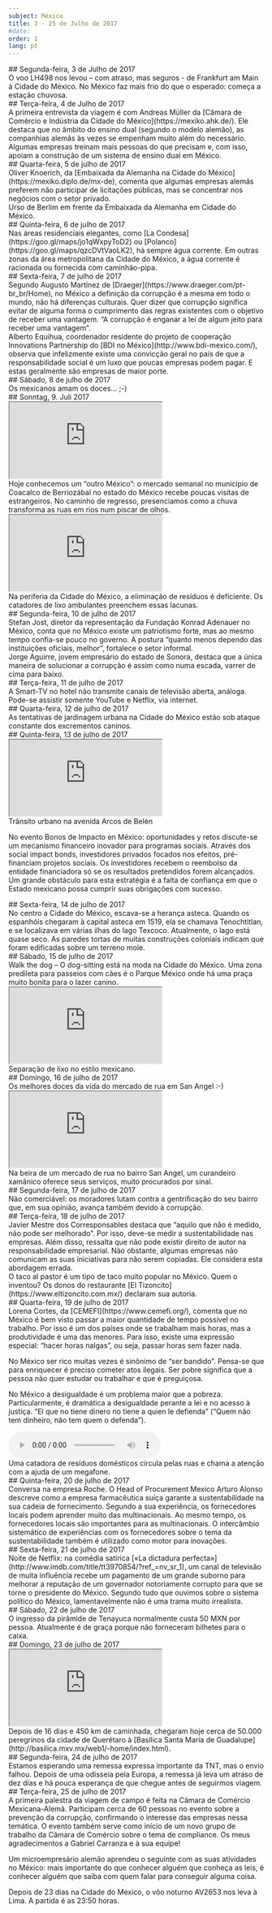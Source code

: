```yaml
---
subject: México 
title: 3 - 25 de Julho de 2017
#date:
order: 1
lang: pt
---
```


<div class="content" markdown="1">
## Segunda-feira, 3 de Julho de 2017
</div>

<div class="media-wrapper">
    <img class="lazy" data-class="lazy" data-class="lazy" data-class="lazy" data-src="../../media/img/ftb/20170704_120549.jpg">
</div>

<div class="content" markdown="1">
O voo LH498 nos levou – com atraso, mas seguros - de Frankfurt am Main à Cidade do México. No México faz mais frio do que o esperado: começa a estação chuvosa.
</div>

<div class="content" markdown="1">
## Terça-feira, 4 de Julho de 2017
</div>

<div class="media-wrapper">
    <img class="lazy" data-class="lazy" data-class="lazy" data-src="../../media/img/ftb/20170703_151705.jpg">
</div>

<div class="content" markdown="1">
A primeira entrevista da viagem é com Andreas Müller da [Câmara de Comércio e Indústria da Cidade do México](https://mexiko.ahk.de/). Ele destaca que no âmbito do ensino dual (segundo o modelo alemão), as companhias alemãs às vezes se empenham muito além do necessário. Algumas empresas treinam mais pessoas do que precisam e, com isso, apoiam a construção de um sistema de ensino dual em México.
</div>

<div class="content" markdown="1">
## Quarta-feira, 5 de julho de 2017
</div>

<div class="media-wrapper">
    <img class="lazy" data-class="lazy" data-class="lazy" data-src="../../media/img/ftb/IMG_0358.jpg">
</div>

<div class="content" markdown="1">
Oliver Knoerich, da [Embaixada da Alemanha na Cidade do México](https://mexiko.diplo.de/mx-de), comenta que algumas empresas alemãs preferem não participar de licitações públicas, mas se concentrar nos negócios com o setor privado.
</div>

<div class="media-wrapper">
    <img class="lazy" data-class="lazy" data-class="lazy" data-src="../../media/img/ftb/20170705_120309.jpg">
</div>

<div class="content" markdown="1">
Urso de Berlim em frente da Embaixada da Alemanha em Cidade do México.
</div>

<div class="content" markdown="1">
## Quinta-feira, 6 de julho de 2017
</div>

<div class="content" markdown="1">
Nas áreas residenciais elegantes, como [La Condesa](https://goo.gl/maps/jo1qWxpyToD2) ou [Polanco](https://goo.gl/maps/qzcDVtVaoLK2), há sempre água corrente. Em outras zonas da área metropolitana da Cidade do México, a água corrente é racionada ou fornecida com caminhão-pipa.
</div>

<div class="content" markdown="1">
## Sexta-feira, 7 de julho de 2017
</div>

<div class="media-wrapper">
    <img class="lazy" data-class="lazy" data-class="lazy" data-src="../../media/img/ftb/20170707_Martinez_Chavez_Augosto_Draeger.jpg">
</div>

<div class="content" markdown="1">
Segundo Augusto Martínez de [Draeger](https://www.draeger.com/pt-br_br/Home), no México a definição da corrupção é a mesma em todo o mundo, não há diferenças culturais. Quer dizer que corrupção significa evitar de alguma forma o cumprimento das regras existentes com o objetivo de receber uma vantagem. “A corrupção é enganar a lei de algum jeito para receber uma vantagem”.
</div>

<div class="media-wrapper">
    <img class="lazy" data-class="lazy" data-class="lazy" data-src="../../media/img/ftb/IMG_0414.jpg">
</div>

<div class="content" markdown="1">
Alberto Equihua, coordenador residente do projeto de cooperação Innovations Partnership do [BDI no México](http://www.bdi-mexico.com/), observa que infelizmente existe uma convicção geral no país de que a responsabilidade social é um luxo que poucas empresas podem pagar. E estas geralmente são empresas de maior porte.
</div>

<div class="content" markdown="1">
## Sábado, 8 de julho de 2017
</div>

<div class="media-wrapper">
    <img class="lazy" data-class="lazy" data-class="lazy" data-src="../../media/img/ftb/20170708_194022.jpg">
</div>

<div class="content" markdown="1">
Os mexicanos amam os doces... ;-)
</div>

<div class="content" markdown="1">
## Sonntag, 9. Juli 2017
</div>

<div class="media-wrapper">
    <div class="video">
        <iframe src="https://www.youtube.com/embed/Qy3tKmrhDhc?ecver=1" allowfullscreen></iframe>
    </div>
</div>

<div class="content" markdown="1">
Hoje conhecemos um “outro México”: o mercado semanal no município de Coacalco de Berriozábal no estado do México recebe poucas visitas de estrangeiros. No caminho de regresso, presenciamos como a chuva transforma as ruas em rios num piscar de olhos.
</div>

<div class="media-wrapper">
    <div class="video">
        <iframe src="https://www.youtube.com/embed/rK-RXRPBzAo?ecver=1" allowfullscreen></iframe>
    </div>
</div>

<div class="content" markdown="1">
Na periferia da Cidade do México, a eliminação de resíduos é deficiente. Os catadores de lixo ambulantes preenchem essas lacunas.
</div>

<div class="content" markdown="1">
## Segunda-feira, 10 de julho de 2017
</div>

<div class="content" markdown="1">
Stefan Jost, diretor da representação da Fundação Konrad Adenauer no México, conta que no México existe um patriotismo forte, mas ao mesmo tempo confia-se pouco no governo. A postura “quanto menos dependo das instituições oficiais, melhor”, fortalece o setor informal.
</div>

<div class="media-wrapper">
    <img class="lazy" data-class="lazy" data-class="lazy" data-src="../../media/img/ftb/Aguirre_Jorge_Unternehmer_Mexico_20170710_1.jpg">
</div>

<div class="content" markdown="1">
Jorge Aguirre, jovem empresário do estado de Sonora, destaca que a única maneira de solucionar a corrupção é assim como numa escada, varrer de cima para baixo.
</div>

<div class="content" markdown="1">
## Terça-feira, 11 de julho de 2017
</div>

<div class="content" markdown="1">
A Smart-TV no hotel não transmite canais de televisão aberta, análoga. Pode-se assistir somente YouTube e Netflix, via internet.
</div>

<div class="content" markdown="1">
## Quarta-feira, 12 de julho de 2017
</div>

<div class="media-wrapper">
    <img class="lazy" data-class="lazy" data-class="lazy" data-src="../../media/img/ftb/20170713_162851.jpg">
</div>

<div class="content" markdown="1">
As tentativas de jardinagem urbana na Cidade do México estão sob ataque constante dos excrementos caninos.
</div>

<div class="content" markdown="1">
## Quinta-feira, 13 de julho de 2017
</div>

<div class="media-wrapper">
    <div class="video">
        <iframe src="https://www.youtube.com/embed/xy-32g5lJGM?ecver=1" allowfullscreen></iframe>
    </div>
</div>

<div class="content" markdown="1">
Trânsito urbano na avenida Arcos de Belén


No evento Bonos de Impacto en México: oportunidades y retos discute-se um mecanismo financeiro inovador para programas sociais. Através dos social impact bonds, investidores privados focados nos efeitos, pré-financiam projetos sociais. Os investidores recebem o reembolso da entidade financiadora só se os resultados pretendidos forem alcançados. Um grande obstáculo para esta estratégia é a falta de confiança em que o Estado mexicano possa cumprir suas obrigações com sucesso.
</div>

<div class="content" markdown="1">
## Sexta-feira, 14 de julho de 2017
</div>

<div class="media-wrapper">
    <img class="lazy" data-class="lazy" data-class="lazy" data-src="../../media/img/ftb/20170714_172219.jpg">
</div>

<div class="content" markdown="1">
No centro a Cidade do México, escava-se a herança asteca. Quando os espanhóis chegaram à capital asteca em 1519, ela se chamava Tenochtitlan, e se localizava em várias ilhas do lago Texcoco. Atualmente, o lago está quase seco. As paredes tortas de muitas construções coloniais indicam que foram edificadas sobre um terreno mole.
</div>

<div class="content" markdown="1">
## Sábado, 15 de julho de 2017
</div>

<div class="media-wrapper">
    <img class="lazy" data-class="lazy" data-class="lazy" data-src="../../media/img/ftb/20170715_101928.jpg">
</div>

<div class="content" markdown="1">
Walk the dog – O dog-sitting está na moda na Cidade do México. Uma zona predileta para passeios com cães é o Parque México onde há uma praça muito bonita para o lazer canino.
</div>

<div class="media-wrapper">
    <div class="video">
        <iframe src="https://www.youtube.com/embed/vKo4ZlsWgIo?ecver=1" allowfullscreen></iframe>
    </div>
</div>

<div class="content" markdown="1">
Separação de lixo no estilo mexicano.
</div>

<div class="content" markdown="1">
## Domingo, 16 de julho de 2017
</div>

<div class="media-wrapper">
    <img class="lazy" data-class="lazy" data-class="lazy" data-src="../../media/img/ftb/20170716_184431.jpg">
</div>

<div class="content" markdown="1">
Os melhores doces da vida do mercado de rua em San Angel :-)
</div>

<div class="media-wrapper">
    <div class="video">
        <iframe src="https://www.youtube.com/embed/OlUja9zXNfw?ecver=1" allowfullscreen></iframe>
    </div>
</div>

<div class="content" markdown="1">
Na beira de um mercado de rua no bairro San Angel, um curandeiro xamânico oferece seus serviços, muito procurados por sinal.
</div>

<div class="content" markdown="1">
## Segunda-feira, 17 de julho de 2017
</div>

<div class="media-wrapper">
    <img class="lazy" data-class="lazy" data-class="lazy" data-src="../../media/img/ftb/20170717_164520.jpg">
</div>

<div class="content" markdown="1">
Não comerciável: os moradores lutam contra a gentrificação do seu bairro que, em sua opinião, avança também devido à corrupção.
</div>

<div class="content" markdown="1">
## Terça-feira, 18 de julho de 2017
</div>

<div class="media-wrapper">
    <img class="lazy" data-class="lazy" data-class="lazy" data-src="../../media/img/ftb/Mestre_Javier_Corresponsables_MexicoStadt_2017071_1.jpg">
</div>

<div class="content" markdown="1">
Javier Mestre dos Corresponsables destaca que “aquilo que não é medido, não pode ser melhorado”. Por isso, deve-se medir a sustentabilidade nas empresas. Além disso, ressalta que não pode existir direito de autor na responsabilidade empresarial. Não obstante, algumas empresas não comunicam as suas iniciativas para não serem copiadas. Ele considera esta abordagem errada.
</div>

<div class="media-wrapper">
    <img class="lazy" data-class="lazy" data-class="lazy" data-src="../../media/img/ftb/20170718_182648.jpg">
</div>

<div class="content" markdown="1">
O taco al pastor é um tipo de taco muito popular no México. Quem o inventou? Os donos do restaurante [El Tizoncito](https://www.eltizoncito.com.mx/) declaram sua autoria.
</div>


<div class="content" markdown="1">
## Quarta-feira, 19 de julho de 2017
</div>

<div class="media-wrapper">
    <img class="lazy" data-class="lazy" data-class="lazy" data-src="../../media/img/ftb/Cortes_Lorena_CEMEFI_MexicoStadt_20170719_3.jpg">
</div>

<div class="content" markdown="1">
Lorena Cortes, da [CEMEFI](https://www.cemefi.org/), comenta que no México é bem visto passar a maior quantidade de tempo possível no trabalho. Por isso é um dos países onde se trabalham mais horas, mas a produtividade é uma das menores. Para isso, existe uma expressão especial: “hacer horas nalgas”, ou seja, passar horas sem fazer nada.


No México ser rico muitas vezes é sinônimo de “ser bandido”. Pensa-se que para enriquecer é preciso cometer atos ilegais. Ser pobre significa que a pessoa não quer estudar ou trabalhar e que é preguiçosa.

No México a desigualdade é um problema maior que a pobreza. Particularmente, é dramática a desigualdade perante a lei e no acesso à justiça. “El que no tiene dinero no tiene a quien le defienda” (“Quem não tem dinheiro, não tem quem o defenda”).
</div>

<div class="media-wrapper">
    <audio controls>
        <source src="../../media/audio/Sprachansage_Ankauf_Matratzen_etc-MexicoStadt_20170719_bearbeitet.mp3" type="audio/mpeg">
        Your browser does not support the audio element.
    </audio>
</div>

<div class="content" markdown="1">
Uma catadora de resíduos domésticos circula pelas ruas e chama a atenção com a ajuda de um megafone.
</div>

<div class="content" markdown="1">
## Quinta-feira, 20 de julho de 2017
</div>

<div class="media-wrapper">
    <img class="lazy" data-class="lazy" data-class="lazy" data-src="../../media/img/ftb/Roche_Aussenansicht_4.jpg">
</div>

<div class="content" markdown="1">
Conversa na empresa Roche. O Head of Procurement Mexico Arturo Alonso descreve como a empresa farmacêutica suíça garante a sustentabilidade na sua cadeia de fornecimento. Segundo a sua experiência, os fornecedores locais podem aprender muito das multinacionais. Ao mesmo tempo, os fornecedores locais são importantes para as multinacionais. O intercâmbio sistemático de experiências com os fornecedores sobre o tema da sustentabilidade também é utilizado como motor para inovações.
</div>

<div class="content" markdown="1">
## Sexta-feira, 21 de julho de 2017
</div>

<div class="content" markdown="1">
Noite de Netflix: na comédia satírica [«La dictadura perfecta»](http://www.imdb.com/title/tt3970854/?ref_=nv_sr_1), um canal de televisão de muita influência recebe um pagamento de um grande suborno para melhorar a reputação de um governador notoriamente corrupto para que se torne o presidente do México. Segundo tudo que ouvimos sobre o sistema político do México, lamentavelmente não é uma trama muito irrealista.
</div>

<div class="content" markdown="1">
## Sábado, 22 de julho de 2017
</div>

<div class="media-wrapper">
    <img class="lazy" data-class="lazy" data-class="lazy" data-src="../../media/img/ftb/Tenayuca_Pyramide_Mexiko_4.jpg">
</div>

<div class="content" markdown="1">
O ingresso da pirâmide de Tenayuca normalmente custa 50 MXN por pessoa. Atualmente é de graça porque não forneceram bilhetes para o caixa.
</div>

<div class="content" markdown="1">
## Domingo, 23 de julho de 2017
</div>

<div class="media-wrapper">
    <div class="video">
        <iframe src="https://www.youtube.com/embed/YyB1oLtOF-o?ecver=1" allowfullscreen></iframe>
    </div>
</div>

<div class="content" markdown="1">
Depois de 16 dias e 450 km de caminhada, chegaram hoje cerca de 50.000 peregrinos da cidade de Querétaro à [Basílica Santa María de Guadalupe](http://basilica.mxv.mx/web1/-home/index.html).
</div>

<div class="content" markdown="1">
## Segunda-feira, 24 de julho de 2017
</div>

<div class="content" markdown="1">
Estamos esperando uma remessa expressa importante da TNT, mas o envio falhou. Depois de uma odisseia pela Europa, a remessa já leva um atraso de dez dias e há pouca esperança de que chegue antes de seguirmos viagem.
</div>

<div class="content" markdown="1">
## Terça-feira, 25 de julho de 2017
</div>

<div class="media-wrapper">
    <img class="lazy" data-class="lazy" data-class="lazy" data-src="../../media/img/ftb/20170725_110956.jpg">
</div>

<div class="content" markdown="1">
A primeira palestra da viagem de campo é feita na Câmara de Comércio Mexicana-Alemã. Participam cerca de 60 pessoas no evento sobre a prevenção da corrupção, confirmando o interesse das empresas nessa temática. O evento também serve como início de um novo grupo de trabalho da Câmara de Comércio sobre o tema de compliance. Os meus agradecimentos a Gabriel Carranza e à sua equipe!


Um microempresário alemão aprendeu o seguinte com as suas atividades no México: mais importante do que conhecer alguém que conheça as leis, é conhecer alguém que saiba com quem falar para conseguir alguma coisa.


Depois de 23 dias na Cidade do Mexico, o vôo noturno AV2653 nos leva à Lima. A partida é as 23:50 horas.
</div>
